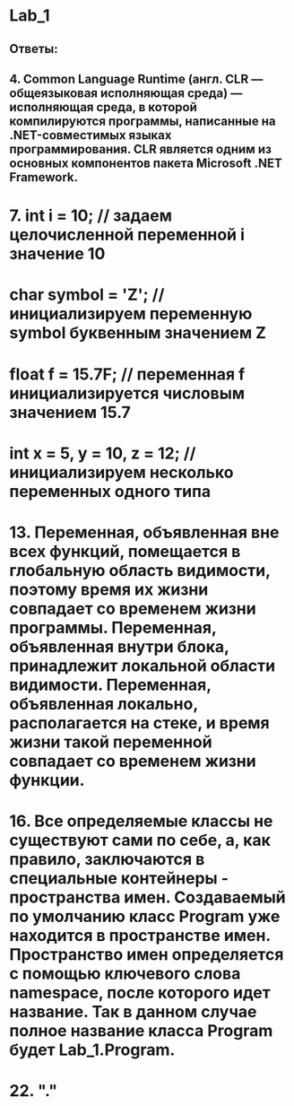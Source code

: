 # Lab_1



<h2>Ответы:<h2>
<p>4. Common Language Runtime (англ. CLR — общеязыковая исполняющая среда) — исполняющая среда, в которой компилируются программы, написанные на .NET-совместимых языках программирования. CLR является одним из основных компонентов пакета Microsoft .NET Framework.
<h1>7. int i = 10;        // задаем целочисленной переменной i значение 10
<h1>  char symbol = 'Z';   // инициализируем переменную symbol буквенным значением Z
<h1>  float f = 15.7F;   // переменная f инициализируется числовым значением 15.7
<h1>  int x = 5, y = 10, z = 12;    // инициализируем несколько переменных одного типа
<h1>13. Переменная, объявленная вне всех функций, помещается в глобальную область видимости, поэтому время их жизни совпадает со временем жизни программы. Переменная, объявленная внутри блока, принадлежит локальной области видимости. Переменная, объявленная локально, располагается на стеке, и время жизни такой переменной совпадает со временем жизни функции.
<h1>16. Все определяемые классы не существуют сами по себе, а, как правило, заключаются в специальные контейнеры - пространства имен. Создаваемый по умолчанию класс Program уже находится в пространстве имен. Пространство имен определяется с помощью ключевого слова namespace, после которого идет название. Так в данном случае полное название класса Program будет Lab_1.Program.
<h1>22. "."
